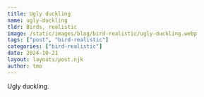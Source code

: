 ```yaml
---
title: Ugly duckling
name: ugly-duckling
tldr: Birds, realistic
image: /static/images/blog/bird-realistic/ugly-duckling.webp
tags: ["post", "bird-realistic"]
categories: ["bird-realistic"]
date: 2024-10-21
layout: layouts/post.njk
author: tmo
---
```


Ugly duckling.
